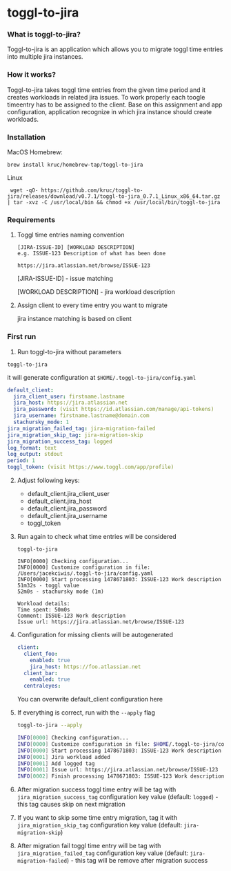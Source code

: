 # toggl-to-jira

### What is toggl-to-jira?
Toggl-to-jira is an application which allows you to migrate toggl time entries into multiple jira instances.

### How it works?
Toggl-to-jira takes toggl time entries from the given time period and it creates workloads in related jira issues. To work properly each toogle timeentry has to be assigned to the client. Base on this assignment and app configuration, application recognize in which jira instance should create workloads.

### Installation

MacOS Homebrew:
```
brew install kruc/homebrew-tap/toggl-to-jira
```

Linux
```
 wget -qO- https://github.com/kruc/toggl-to-jira/releases/download/v0.7.1/toggl-to-jira_0.7.1_Linux_x86_64.tar.gz | tar -xvz -C /usr/local/bin && chmod +x /usr/local/bin/toggl-to-jira
```

### Requirements
1.  Toggl time entries naming convention
    ```
    [JIRA-ISSUE-ID] [WORKLOAD DESCRIPTION]
    e.g. ISSUE-123 Description of what has been done

    https://jira.atlassian.net/browse/ISSUE-123
    ```
    [JIRA-ISSUE-ID] - issue matching

    [WORKLOAD DESCRIPTION] - jira workload description
2. Assign client to every time entry you want to migrate

   jira instance matching is based on client

### First run
1. Run toggl-to-jira without parameters
```
toggl-to-jira
```
it will generate configuration at `$HOME/.toggl-to-jira/config.yaml`
```yaml
default_client:
  jira_client_user: firstname.lastname
  jira_host: https://jira.atlassian.net
  jira_password: (visit https://id.atlassian.com/manage/api-tokens)
  jira_username: firstname.lastname@domain.com
  stachursky_mode: 1
jira_migration_failed_tag: jira-migration-failed
jira_migration_skip_tag: jira-migration-skip
jira_migration_success_tag: logged
log_format: text
log_output: stdout
period: 1
toggl_token: (visit https://www.toggl.com/app/profile)
```
2. Adjust following keys:
    - default_client.jira_client_user
    - default_client.jira_host
    - default_client.jira_password
    - default_client.jira_username
    - toggl_token

3. Run again to check what time entries will be considered
    ```
    toggl-to-jira

    INFO[0000] Checking configuration...
    INFO[0000] Customize configuration in file: /Users/jacekciwis/.toggl-to-jira/config.yaml
    INFO[0000] Start processing 1478671803: ISSUE-123 Work description
    51m32s - toggl value
    52m0s - stachursky mode (1m)

    Workload details:
    Time spent: 50m0s
    Comment: ISSUE-123 Work description
    Issue url: https://jira.atlassian.net/browse/ISSUE-123
    ```
4. Configuration for missing clients will be autogenerated
    ```yaml
    client:
      client_foo:
        enabled: true
        jira_host: https://foo.atlassian.net
      client_bar:
        enabled: true
      centraleyes:
    ```
    You can overwrite default_client configuration here

5. If everything is correct, run with the `--apply` flag
    ```bash
    toggl-to-jira --apply
    ```
    ```bash
    INFO[0000] Checking configuration...
    INFO[0000] Customize configuration in file: $HOME/.toggl-to-jira/config.yaml
    INFO[0000] Start processing 1478671803: ISSUE-123 Work description
    INFO[0001] Jira workload added
    INFO[0001] Add logged tag
    INFO[0001] Issue url: https://jira.atlassian.net/browse/ISSUE-123
    INFO[0002] Finish processing 1478671803: ISSUE-123 Work description
    ```
6. After migration success toggl time entry will be tag with `jira_migration_success_tag` configuration key value (default: `logged`) - this tag causes skip on next migration
7. If you want to skip some time entry migration, tag it with `jira_migration_skip_tag` configuration key value (default: `jira-migration-skip`)
8. After migration fail toggl time entry will be tag with `jira_migration_failed_tag` configuration key value (default: `jira-migration-failed`) - this tag will be remove after migration success
